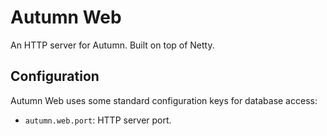 # Autumn Web

An HTTP server for Autumn. Built on top of Netty.

## Configuration

Autumn Web uses some standard configuration keys for database access:

- `autumn.web.port`: HTTP server port.

